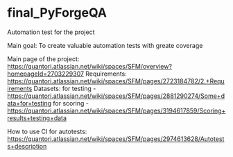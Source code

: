 # final_PyForgeQA
Automation test for the project

Main goal: To create valuable automation tests with greate coverage

Main page of the project: https://quantori.atlassian.net/wiki/spaces/SFM/overview?homepageId=2703229307
Requirements: https://quantori.atlassian.net/wiki/spaces/SFM/pages/2723184782/2.+Requirements
Datasets: 
  for testing - https://quantori.atlassian.net/wiki/spaces/SFM/pages/2881290274/Some+data+for+testing
  for scoring - https://quantori.atlassian.net/wiki/spaces/SFM/pages/3194617859/Scoring+results+testing+data

How to use CI for autotests: https://quantori.atlassian.net/wiki/spaces/SFM/pages/2974613628/Autotests+description

